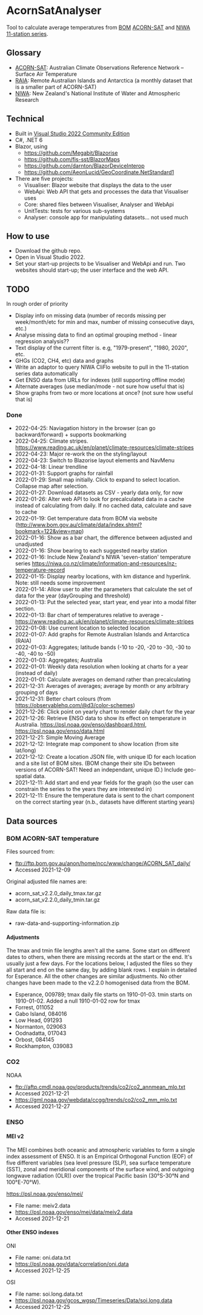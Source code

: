 # AcornSatAnalyser
Tool to calculate average temperatures from [BOM](http://www.bom.gov.au/) [ACORN-SAT](http://www.bom.gov.au/climate/data/acorn-sat/) and [NIWA](https://niwa.co.nz/) [11-station series](https://niwa.co.nz/our-science/climate/information-and-resources/nz-temp-record/temperature-trends-from-raw-data).

## Glossary
- [ACORN-SAT](http://www.bom.gov.au/climate/data/acorn-sat/): Australian Climate Observations Reference Network – Surface Air Temperature
- [RAIA](http://www.bom.gov.au/climate/data/acorn-sat/#tabs=Data-and-networks): Remote Australian Islands and Antarctica (a monthly dataset that is a smaller part of ACORN-SAT)
- [NIWA](https://niwa.co.nz/): New Zealand's National Institute of Water and Atmospheric Research

## Technical
- Built in [Visual Studio 2022 Community Edition](https://visualstudio.microsoft.com/vs/community/)
- C#, .NET 6
- Blazor, using
  - https://github.com/Megabit/Blazorise
  - https://github.com/fis-sst/BlazorMaps
  - https://github.com/darnton/BlazorDeviceInterop
  - https://github.com/AeonLucid/GeoCoordinate.NetStandard1
- There are five projects:
  - Visualiser: Blazor website that displays the data to the user
  - WebApi: Web API that gets and processes the data that Visualiser uses
  - Core: shared files between Visualiser, Analyser and WebApi
  - UnitTests: tests for various sub-systems
  - Analyser: console app for manipulating datasets... not used much

## How to use

- Download the github repo. 
- Open in Visual Studio 2022. 
- Set your start-up projects to be Visualiser and WebApi and run. Two websites should start-up; the user interface and the web API.

## TODO
In rough order of priority

- Display info on missing data (number of records missing per week/month/etc for min and max, number of missing consecutive days, etc.)
- Analyse missing data to find an optimal grouping method - linear regression analysis??
- Text display of the current filter is. e.g, "1979-present", "1980, 2020", etc.
- GHGs (CO2, CH4, etc) data and graphs
- Write an adaptor to query NIWA CliFlo website to pull in the 11-station series data automatically
- Get ENSO data from URLs for indexes (still supporting offline mode)
- Alternate averages (use median/mode - not sure how useful that is)
- Show graphs from two or more locations at once? (not sure how useful that is)

### Done

- 2022-04-25: Naviagation history in the browser (can go backward/forward) + supports bookmarking
- 2022-04-25: Climate stripes. https://www.reading.ac.uk/en/planet/climate-resources/climate-stripes
- 2022-04-23: Major re-work the on the styling/layout
- 2022-04-23: Switch to Blazorise layout elements and NavMenu
- 2022-04-18: Linear trendline
- 2022-01-31: Support graphs for rainfall
- 2022-01-29: Small map initially. Click to expand to select location. Collapse map after selection.
- 2022-01-27: Download datasets as CSV - yearly data only, for now
- 2022-01-26: Alter web API to look for precalculated data in a cache instead of calculating from daily. If no cached data, calculate and save to cache
- 2022-01-19: Get temperature data from BOM via website (http://www.bom.gov.au/climate/data/index.shtml?bookmark=122&view=map)
- 2022-01-16: Show as a bar chart, the difference between adjusted and unadjusted
- 2022-01-16: Show bearing to each suggested nearby station
- 2022-01-16: Include New Zealand's NIWA 'seven-station' temperature series https://niwa.co.nz/climate/information-and-resources/nz-temperature-record
- 2022-01-15: Display nearby locations, with km distance and hyperlink. Note: still needs some improvement
- 2022-01-14: Allow user to alter the parameters that calculate the set of data for the year (dayGrouping and threshold)
- 2022-01-13: Put the selected year, start year, end year into a modal filter section.
- 2022-01-13: Bar chart of temperatures relative to average - https://www.reading.ac.uk/en/planet/climate-resources/climate-stripes
- 2022-01-08: Use current location to selected location
- 2022-01-07: Add graphs for Remote Australian Islands and Antarctica (RAIA)
- 2022-01-03: Aggregates; latitude bands (-10 to -20, -20 to -30, -30 to -40, -40 to -50)
- 2022-01-03: Aggregates; Australia
- 2022-01-01: Weekly data resolution when looking at charts for a year (instead of daily)
- 2022-01-01: Calculate averages on demand rather than precalculating
- 2021-12-31: Averages of averages; average by month or any arbitrary grouping of days
- 2021-12-31: Better chart colours (from https://observablehq.com/@d3/color-schemes)
- 2021-12-26: Click point on yearly chart to render daily chart for the year
- 2021-12-26: Retrieve ENSO data to show its effect on temperature in Australia. https://psl.noaa.gov/enso/dashboard.html, https://psl.noaa.gov/enso/data.html
- 2021-12-21: Simple Moving Average
- 2021-12-12: Integrate map component to show location (from site lat/long)
- 2021-12-12: Create a location JSON file, with unique ID for each location and a site list of BOM sites. (BOM change their site IDs between versions of ACORN-SAT! Need an independant, unique ID.) Include geo-spatial data.
- 2021-12-11: Add start and end year fields for the graph (so the user can constrain the series to the years they are interested in)
- 2021-12-11: Ensure the temperature data is sent to the chart component on the correct starting year (n.b., datasets have different starting years)

## Data sources

### BOM ACORN-SAT temperature

Files sourced from:
- ftp://ftp.bom.gov.au/anon/home/ncc/www/change/ACORN_SAT_daily/
- Accessed 2021-12-09

Original adjusted file names are:
- acorn_sat_v2.2.0_daily_tmax.tar.gz
- acorn_sat_v2.2.0_daily_tmin.tar.gz

Raw data file is:
- raw-data-and-supporting-information.zip

#### Adjustments

The tmax and tmin file lengths aren't all the same. Some start on different dates to others, when there are missing records at the start or the end. It's usually just a few days. For the locations below, I adjusted the files so they all start and end on the same day, by adding blank rows. I explain in detailed for Esperance. All the other changes are similar adjustments. No other changes have been made to the v2.2.0 homogenised data from the BOM.

- Esperance, 009789; tmax daily file starts on 1910-01-03. tmin starts on 1910-01-02. Added a null 1910-01-02 row for tmax
- Forrest, 011052
- Gabo Island, 084016
- Low Head, 091293
- Normanton, 029063
- Oodnadatta, 017043
- Orbost, 084145
- Rockhampton, 039083

### CO2

NOAA
- ftp://aftp.cmdl.noaa.gov/products/trends/co2/co2_annmean_mlo.txt
- Accessed 2021-12-21
- https://gml.noaa.gov/webdata/ccgg/trends/co2/co2_mm_mlo.txt
- Accessed 2021-12-27

### ENSO 

#### MEI v2

The MEI combines both oceanic and atmospheric variables to form a single index assessment of ENSO. It is an Empirical Orthogonal Function (EOF) of five different variables (sea level pressure (SLP), sea surface temperature (SST), zonal and meridional components of the surface wind, and outgoing longwave radiation (OLR)) over the tropical Pacific basin (30°S-30°N and 100°E-70°W).

https://psl.noaa.gov/enso/mei/

- File name: meiv2.data 
- https://psl.noaa.gov/enso/mei/data/meiv2.data
- Accessed 2021-12-21

#### Other ENSO indexes

ONI
- File name: oni.data.txt
- https://psl.noaa.gov/data/correlation/oni.data
- Accessed 2021-12-25

OSI 
- File name: soi.long.data.txt
- https://psl.noaa.gov/gcos_wgsp/Timeseries/Data/soi.long.data
- Accessed 2021-12-25
